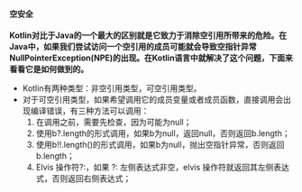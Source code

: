 #### 空安全

**Kotlin对比于Java的一个最大的区别就是它致力于消除空引用所带来的危险。在Java中，如果我们尝试访问一个空引用的成员可能就会导致空指针异常NullPointerException(NPE)的出现。在Kotlin语言中就解决了这个问题，下面来看看它是如何做到的。**

- Kotlin有两种类型：非空引用类型，可空引用类型。
- 对于可空引用类型，如果希望调用它的成员变量或者成员函数，直接调用会出现编译错误，有三种方法可以调用：
  1. 在调用之前，需要先检查，因为可能为null；
  2. 使用b?.length的形式调用，如果b为null，返回null，否则返回b.length；
  3. 使用b!!.length()的形式调用，如果b为null，抛出空指针异常，否则返回b.length；
  4. Elvis 操作符?:，如果 ?: 左侧表达式非空，elvis 操作符就返回其左侧表达式，否则返回右侧表达式；
